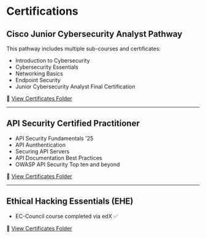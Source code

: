 # Certifications

## Cisco Junior Cybersecurity Analyst Pathway
This pathway includes multiple sub-courses and certificates:

- Introduction to Cybersecurity  
- Cybersecurity Essentials  
- Networking Basics   
- Endpoint Security   
- Junior Cybersecurity Analyst Final Certification 

🔗 [View Certificates Folder](Cisco%20Junior%20Cybersecurity%20Analyst%20Pathway/)






---

## API  Security Certified Practitioner
- API Security Fundamentals '25
- API Aunthentication
- Securing API Servers
- API Documentation Best Practices
- OWASP API Security Top ten and beyond 

🔗 [View Certificates Folder](API%20Security%20Certified%20Practitioner/)

---
## Ethical Hacking Essentials (EHE)
- EC-Council course completed via edX ✅  

🔗 [View Certificates Folder](Ethical%20Hacking%20Essentials/)

 

